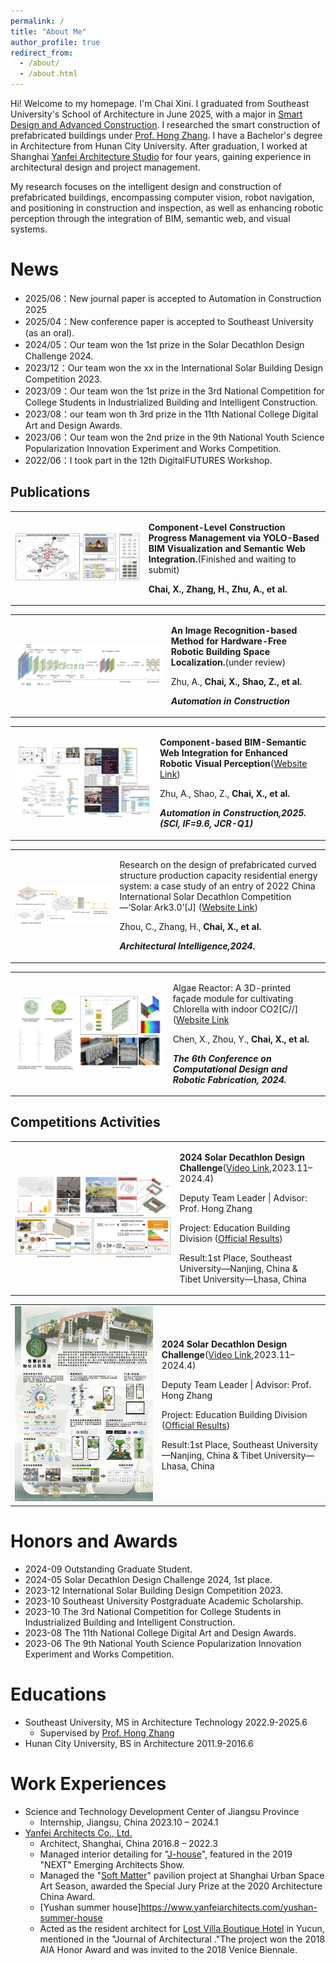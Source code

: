 ```yaml
---
permalink: /
title: "About Me"
author_profile: true
redirect_from: 
  - /about/
  - /about.html
---
```


Hi! Welcome to my homepage. I'm Chai Xini. I graduated from Southeast University's School of Architecture in June 2025, with a major in [Smart Design and Advanced Construction](https://arch.seu.edu.cn/2022/0602/c9118a410612/page.htm). I researched the smart construction of prefabricated buildings under [Prof. Hong Zhang](https://arch.seu.edu.cn/zh/main.psp). I have a Bachelor's degree in Architecture from Hunan City University. After graduation, I worked at Shanghai [Yanfei Architecture Studio](https://www.yanfeiarchitects.com/) for four years, gaining experience in architectural design and project management.

My research focuses on the intelligent design and construction of prefabricated buildings, encompassing computer vision, robot navigation, and positioning in construction and inspection, as well as enhancing robotic perception through the integration of BIM, semantic web, and visual systems.



News
======
* 2025/06：New journal paper is accepted to Automation in Construction 2025
* 2025/04：New conference paper is accepted to Southeast University (as an oral).
* 2024/05：Our team won the 1st prize in the Solar Decathlon Design Challenge 2024.
* 2023/12：Our team won the xx in the International Solar Building Design Competition 2023.
* 2023/09：Our team won the 1st prize in the 3rd National Competition for College Students in Industrialized Building and Intelligent Construction.
* 2023/08：our team won th 3rd prize in the 11th National College Digital Art and Design Awards.
* 2023/06：Our team won the 2nd prize in the 9th National Youth Science Popularization Innovation Experiment and Works Competition.
* 2022/06：I took part in the 12th DigitalFUTURES Workshop.


Publications
------
<table class="about-entry">
  <tr>
    <td class="left">
      <img src="/images/2025_Construction management.jpg" alt="Construction Management">
    </td>
    <td>
      <p><strong>Component-Level Construction Progress Management via YOLO-Based BIM Visualization and Semantic Web Integration.</strong>(Finished and waiting to submit)</p>
      <p><strong>Chai, X.,<strong> Zhang, H., Zhu, A., et al.</p>
    </td>
  </tr>
</table>
        
<!-- 与上一表格之间留一空行 -->
<table class="about-entry">
  <tr>
    <td class="left">
      <img src="/images/2025_Recognition location.jpg" alt="Recognition Location">
    </td>
    <td>
      <p><strong>An Image Recognition-based Method for Hardware-Free Robotic Building Space Localization.</strong>(under review)</p>
      <p>Zhu, A.,  <strong>Chai, X.,  <strong> Shao, Z., et al.</p>
      <p><em>Automation in Construction</em></p>
    </td>
  </tr>
</table>
    
<!-- 与上一表格之间留一空行 -->
<table class="about-entry">
  <tr>
    <td class="left">
      <img src="/images/2025_Component-based.jpg" alt="Component-base BIM">
    </td>
    <td>
      <p><strong>Component-based BIM-Semantic Web Integration for Enhanced Robotic Visual Perception</strong>(<a href="https://doi.org/10.1016/j.autcon.2025.106270" target="_blank">Website Link</a>)</p>
      <p>Zhu, A., Shao, Z., <strong> Chai, X.,<strong> et al. </p>
      <p><em>Automation in Construction<em>,2025. (SCI, IF=9.6, JCR-Q1)</p>
    </td>
  </tr>
</table>

<!-- 与上一表格之间留一空行 -->
<table class="about-entry">
  <tr>
    <td class="left">
      <img src="/images/2024_SA3.0.jpg" alt="SA3.0 energy">
    </td>
    <td>
      <p>Research on the design of prefabricated curved structure production capacity residential energy system: a case study of an entry of 2022 China International Solar Decathlon Competition—‘Solar Ark3.0’[J]</strong> (<a href="https://doi.org/10.1016/j.autcon.2025.106270" target="_blank">Website Link</a>)</p>
      <p>Zhou, C., Zhang, H., <strong>Chai, X., <strong> et al.</p>
      <p><em>Architectural Intelligence<em>,2024.</p>
    </td>
  </tr>
</table>

<!-- 与上一表格之间留一空行 -->
<table class="about-entry">
  <tr>
    <td class="left">
      <img src="/images/2024_Algae_Reactor.jpg" alt="Alage Reactor">
    </td>
    <td>
      <p>Algae Reactor: A 3D-printed façade module for cultivating Chlorella with indoor CO2[C//]</strong> (<a href="https://link.springer.com/chapter/10.1007/978-981-96-3433-0_14" target="_blank">Website Link</a></p>
      <p>Chen, X., Zhou, Y., <strong>Chai, X.,<strong> et al.</p>
      <p><em>The 6th Conference on Computational Design and Robotic Fabrication<em>, 2024.</p>
    </td>
  </tr>
</table>


Competitions Activities
------
<!-- 与上一表格之间留一空行 -->
<table class="about-entry">
  <tr>
    <td class="left">
      <img src="/images/2024_Solar_Decathlon.jpg" alt="Alage Reactor">
    </td>
    <td>
      <p><strong>2024 Solar Decathlon Design Challenge</strong>(<a href="https://www.youtube.com/watch?v=v8HBQzMONmI" target="_blank">Video Link</a>,2023.11–2024.4)</p>
      <p>Deputy Team Leader | Advisor: Prof. Hong Zhang</p></p>
      <p>Project: Education Building Division (<a href="https://www.solardecathlon.gov/past/design/2024/results" target="_blank">Official Results</a>)</p>
      <p>Result:1st Place, Southeast University—Nanjing, China & Tibet University—Lhasa, China</p>
    </td>
  </tr>
</table>

<!-- 与上一表格之间留一空行 -->
<table class="about-entry">
  <tr>
    <td class="left">
      <img src="/images/2023_cooperative system.jpg" alt="Green Community">
    </td>
    <td>
      <p><strong>2024 Solar Decathlon Design Challenge</strong>(<a href="https://www.youtube.com/watch?v=v8HBQzMONmI" target="_blank">Video Link</a>,2023.11–2024.4)</p>
      <p>Deputy Team Leader | Advisor: Prof. Hong Zhang</p></p>
      <p>Project: Education Building Division (<a href="https://www.solardecathlon.gov/past/design/2024/results" target="_blank">Official Results</a>)</p>
      <p>Result:1st Place, Southeast University—Nanjing, China & Tibet University—Lhasa, China</p>
    </td>
  </tr>
</table>

Honors and Awards
======
* 2024-09 Outstanding Graduate Student.
* 2024-05 Solar Decathlon Design Challenge 2024, 1st place.
* 2023-12 International Solar Building Design Competition 2023.
* 2023-10 Southeast University Postgraduate Academic Scholarship.
* 2023-10 The 3rd National Competition for College Students in Industrialized Building and Intelligent Construction.
* 2023-08 The 11th National College Digital Art and Design Awards.
* 2023-06 The 9th National Youth Science Popularization Innovation Experiment and Works Competition.

Educations
======
* Southeast University, MS in Architecture Technology 2022.9-2025.6
  * Supervised by [Prof. Hong Zhang](https://arch.seu.edu.cn/zh/main.psp)
* Hunan City University, BS in Architecture 2011.9-2016.6

Work Experiences
======
* Science and Technology Development Center of Jiangsu Province
  * Internship, Jiangsu, China 2023.10 – 2024.1
* [Yanfei Architects Co., Ltd.](https://www.yanfeiarchitects.com/)
  * Architect, Shanghai, China 2016.8 – 2022.3
  * Managed interior detailing for "[J-house](https://www.yanfeiarchitects.com/j-house)", featured in the 2019 "NEXT" Emerging Architects Show. 
  * Managed the "[Soft Matter](https://www.yanfeiarchitects.com/soft-matter)" pavilion project at Shanghai Urban Space Art Season, awarded the Special Jury Prize at the 2020 Architecture China Award.
  * [Yushan summer house]https://www.yanfeiarchitects.com/yushan-summer-house
  * Acted as the resident architect for [Lost Villa Boutique Hotel](https://www.yanfeiarchitects.com/lostvillayucun) in Yucun, mentioned in the "Journal of Architectural ."The project won the 2018 AIA Honor Award and was invited to the 2018 Venice Biennale.

